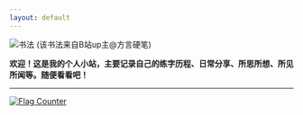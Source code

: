```yaml
---
layout: default
---
```


![书法](https://hao.ink/assets/20220509_023035000_iOS.jpg)
(该书法来自B站up主@方言硬笔)

**欢迎！这是我的个人小站，主要记录自己的练字历程、日常分享、所思所想、所见所闻等。随便看看吧！**

---

<a href="https://info.flagcounter.com/uG1W"><img src="https://s05.flagcounter.com/count/uG1W/bg_E8E8E8/txt_9E9E9E/border_E8E8E8/columns_8/maxflags_16/viewers_0/labels_1/pageviews_0/flags_0/percent_0/" alt="Flag Counter" border="0"></a>

